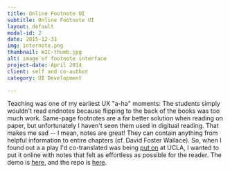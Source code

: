 ```yaml
---
title: Online Footnote UI
subtitle: Online Footnote UI
layout: default
modal-id: 2
date: 2015-12-31
img: internote.png
thumbnail: WIC-thumb.jpg
alt: image of footnote interface
project-date: April 2014
client: self and co-author
category: UI Development

---
```


Teaching was one of my earliest UX "a-ha" moments: The students simply wouldn't read endnotes because flipping to the back of the books was too much work. Same-page footnotes are a far better solution when reading on paper, but unfortunately I haven't seen them used in digitual reading. That makes me sad -- I mean, notes are great! They can contain anything from helpful information to entire chapters (cf. David Foster Wallace). So, when I found out a a play I'd co-translated was being [put on](http://dailybruin.com/2013/12/05/women-in-congress-updates-aristophanes-for-modern-era) at UCLA, I wanted to put it online with notes that felt as effortless as possible for the reader. The demo is [here](http://risatrix.github.io/internote), and the repo is [here](https://github.com/risatrix/internote).
